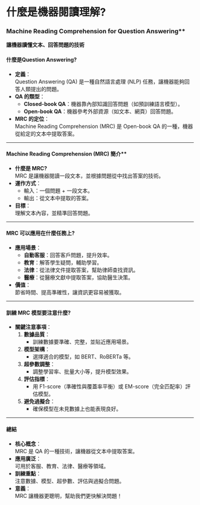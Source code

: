 
# 什麼是機器閱讀理解?

### Machine Reading Comprehension for Question Answering**

**讓機器讀懂文本、回答問題的技術**


#### **什麼是Question Answering?**
- **定義**：  
  Question Answering (QA) 是一種自然語言處理 (NLP) 任務，讓機器能夠回答人類提出的問題。  
- **QA 的類型**：  
  - **Closed-book QA**：機器靠內部知識回答問題（如預訓練語言模型）。  
  - **Open-book QA**：機器參考外部資源（如文本、網頁）回答問題。  
- **MRC 的定位**：  
  Machine Reading Comprehension (MRC) 是 Open-book QA 的一種，機器從給定的文本中提取答案。

---

#### Machine Reading Comprehension (MRC) 簡介**
- **什麼是 MRC?**  
  MRC 是讓機器閱讀一段文本，並根據問題從中找出答案的技術。  
- **運作方式**：  
  - 輸入：一個問題 + 一段文本。  
  - 輸出：從文本中提取的答案。  
- **目標**：  
  理解文本內容，並精準回答問題。

---

#### **MRC 可以應用在什麼任務上?**
- **應用場景**：  
  - **自動客服**：回答客戶問題，提升效率。  
  - **教育**：解答學生疑問，輔助學習。  
  - **法律**：從法律文件提取答案，幫助律師查找資訊。  
  - **醫療**：從醫療文獻中提取答案，協助醫生決策。  
- **價值**：  
  節省時間、提高準確性，讓資訊更容易被獲取。

---

#### **訓練 MRC 模型要注意什麼?**
- **關鍵注意事項**：  
  1. **數據品質**：  
     - 訓練數據要準確、完整，並貼近應用場景。  
  2. **模型架構**：  
     - 選擇適合的模型，如 BERT、RoBERTa 等。  
  3. **超參數調整**：  
     - 調整學習率、批量大小等，提升模型效果。  
  4. **評估指標**：  
     - 用 F1-score（準確性與覆蓋率平衡）或 EM-score（完全匹配率）評估模型。  
  5. **避免過擬合**：  
     - 確保模型在未見數據上也能表現良好。  

---

#### **總結**
- **核心概念**：  
  MRC 是 QA 的一種技術，讓機器從文本中提取答案。  
- **應用廣泛**：  
  可用於客服、教育、法律、醫療等領域。  
- **訓練重點**：  
  注意數據、模型、超參數、評估與過擬合問題。  
- **意義**：  
  MRC 讓機器更聰明，幫助我們更快解決問題！


